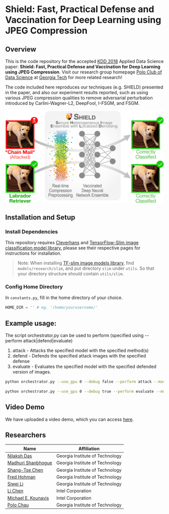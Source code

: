 # Shield: Fast, Practical Defense and Vaccination for Deep Learning using JPEG Compression

## Overview

This is the code repository for the accepted [KDD 2018](http://www.kdd.org/kdd2018/) Applied Data Science paper: **Shield: Fast, Practical Defense and Vaccination for Deep Learning using JPEG Compression**. Visit our research group homepage [Polo Club of Data Science](https://poloclub.github.io) at [Georgia Tech](http://www.gatech.edu) for more related research!

The code included here reproduces our techniques (e.g. SHIELD) presented in the paper, and also our experiment results reported, such as using various JPEG compression qualities to remove adversarial perturbation introduced by Carlini-Wagner-L2, DeepFool, I-FSGM, and FSGM.

![figure1](fig1.png)

## Installation and Setup

### Install Dependencies

This repository requires [Cleverhans](https://github.com/tensorflow/cleverhans) and [TensorFlow-Slim image classification model library](https://github.com/tensorflow/models/tree/master/research/slim), please see their respective pages for instructions for installation.

> Note: When installing [TF-slim image models library](https://github.com/tensorflow/models/tree/master/research/slim), find `models/research/slim`, and put directory `slim` under `utils`. So that your directory structure should contain `utils/slim`.

### Config Home Directory

In `constants.py`, fill in the home directory of your choice.

```python
HOME_DIR = '' # eg. '/home/yourusername/'
```

## Example usage:

The script orchestrator.py can be used to perform (specified using --perform attack|defend|evaluate)

1. attack - Attacks the specified model with the specified method(s)
2. defend - Defends the specified attack images with the specified defense
3. evaluate - Evaluates the specified model with the specified defended version of images.

```bash
python orchestrator.py --use_gpu 0 --debug false --perform attack --models resnet_50_v2 --attacks fgsm,df
```

```bash
python orchestrator.py --use_gpu 0 --debug true --perform evaluate --models resnet_50_v2 --checkpoint_paths /home/.../model.ckpt --attacks fgsm --defenses jpeg --attack_ablations '{"fgsm": [{"ord": Infinity, "eps": 2}]}' --defense_ablations '{"jpeg": [{"quality": 60}]}'
```

## Video Demo

We have uploaded a video demo, which you can access [here](https://youtu.be/W119nXS4xGE).

## Researchers

|  Name                 | Affiliation                     |
|-----------------------|---------------------------------|
| [Nilaksh Das](http://nilakshdas.com)           | Georgia Institute of Technology |
| [Madhuri Shanbhogue](https://www.linkedin.com/in/madhuri-shanbhogue/)    | Georgia Institute of Technology |
| [Shang-Tse Chen](https://www.cc.gatech.edu/~schen351/)        | Georgia Institute of Technology |
| [Fred Hohman](http://fredhohman.com)           | Georgia Institute of Technology |
| [Siwei Li](https://rsli.github.io)              | Georgia Institute of Technology |
| [Li Chen](https://www.linkedin.com/in/li-chen-phd-b2a10289/)               | Intel Corporation               |
| [Michael E. Kounavis](https://www.linkedin.com/in/michael-kounavis-5bbb599/)   | Intel Corporation               |
| [Polo Chau](https://www.cc.gatech.edu/~dchau/)             | Georgia Institute of Technology |
